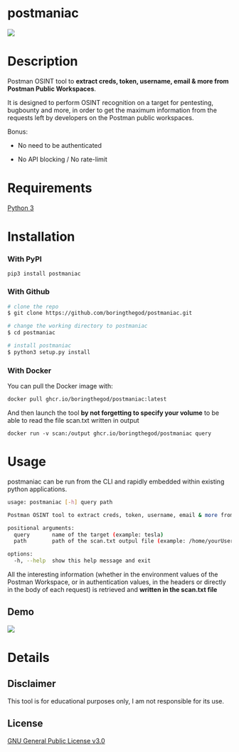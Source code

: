 # postmaniac

![](assets/long_banner.png)

# Description

Postman OSINT tool to **extract creds, token, username, email & more from Postman Public Workspaces**.

It is designed to perform OSINT recognition on a target for pentesting, bugbounty and more, in order to get the maximum information from the requests left by developers on the Postman public workspaces.

Bonus:

- No need to be authenticated

- No API blocking / No rate-limit

# Requirements

[Python 3](https://www.python.org/download/releases/3.0/)

# Installation

### With PyPI

`pip3 install postmaniac`

### With Github

```bash
# clone the repo
$ git clone https://github.com/boringthegod/postmaniac.git

# change the working directory to postmaniac
$ cd postmaniac

# install postmaniac
$ python3 setup.py install
```

### With Docker

You can pull the Docker image with:

```bash
docker pull ghcr.io/boringthegod/postmaniac:latest
```

And then launch the tool **by not forgetting to specify your volume** to be able to read the file scan.txt written in output

`docker run -v scan:/output ghcr.io/boringthegod/postmaniac query`

# Usage

postmaniac can be run from the CLI and rapidly embedded within existing python applications.

```bash
usage: postmaniac [-h] query path

Postman OSINT tool to extract creds, token, username, email & more from Postman Public Workspaces

positional arguments:
  query       name of the target (example: tesla)
  path        path of the scan.txt outpul file (example: /home/yourUser/reports/myscan.txt or ./scan.txt)

options:
  -h, --help  show this help message and exit
```

All the interesting information (whether in the environment values of the Postman Workspace, or in authentication values, in the headers or directly in the body of each request) is retrieved and **written in the scan.txt file**

## Demo

![](https://github.com/boringthegod/postmaniac/blob/master/assets/demo.gif)

# Details

## Disclaimer

This tool is for educational purposes only, I am not responsible for its use.

## License

[GNU General Public License v3.0](https://www.gnu.org/licenses/gpl-3.0.fr.html)

